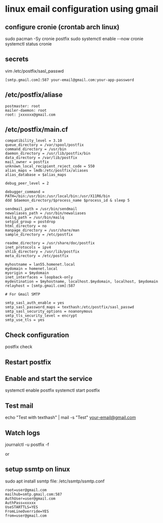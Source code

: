# linux email configuration using gmail

## configure cronie (crontab arch linux)

sudo pacman -Sy cronie postfix
sudo systemctl enable --now cronie
systemctl status cronie

## secrets

vim /etc/postfix/sasl_passwd

```
[smtp.gmail.com]:587 your-email@gmail.com:your-app-password
```

## /etc/postfix/aliase

```
postmaster: root
mailer-daemon: root
root: jxxxxxx@gmail.com
```

## /etc/postfix/main.cf

```
compatibility_level = 3.10
queue_directory = /var/spool/postfix
command_directory = /usr/bin
daemon_directory = /usr/lib/postfix/bin
data_directory = /var/lib/postfix
mail_owner = postfix
unknown_local_recipient_reject_code = 550
alias_maps = lmdb:/etc/postfix/aliases
alias_database = $alias_maps

debug_peer_level = 2

debugger_command =
PATH=/bin:/usr/bin:/usr/local/bin:/usr/X11R6/bin
ddd $daemon_directory/$process_name $process_id & sleep 5

sendmail_path = /usr/bin/sendmail
newaliases_path = /usr/bin/newaliases
mailq_path = /usr/bin/mailq
setgid_group = postdrop
html_directory = no
manpage_directory = /usr/share/man
sample_directory = /etc/postfix

readme_directory = /usr/share/doc/postfix
inet_protocols = ipv4
shlib_directory = /usr/lib/postfix
meta_directory = /etc/postfix

myhostname = lan55.homenet.local
mydomain = homenet.local
myorigin = $mydomain
inet_interfaces = loopback-only
mydestination = $myhostname, localhost.$mydomain, localhost, $mydomain
relayhost = [smtp.gmail.com]:587

# For Gmail SMTP

smtp_sasl_auth_enable = yes
smtp_sasl_password_maps = texthash:/etc/postfix/sasl_passwd
smtp_sasl_security_options = noanonymous
smtp_tls_security_level = encrypt
smtp_use_tls = yes
```

## Check configuration

postfix check

## Restart postfix

## Enable and start the service

systemctl enable postfix
systemctl start postfix

## Test mail

echo "Test with texthash" | mail -s "Test" your-email@gmail.com

## Watch logs

journalctl -u postfix -f

or

## setup ssmtp on linux

sudo apt install ssmtp
file: /etc/ssmtp/ssmtp.conf

```
root=user@gmail.com
mailhub=smtp.gmail.com:587
AuthUser=user@gmail.com
AuthPass=xxxxx
UseSTARTTLS=YES
FromLineOverride=YES
from=user@gmail.com
```
